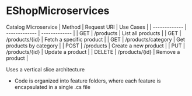 # EShopMicroservices

Catalog Microservice
| Method  | Request URI | Use Cases |
| ------------- | ------------- | ------------- |
| GET  | /products  | List all products |
| GET  | /products/{id}  | Fetch a specific product |
| GET  | /products/category  | Get products by category |
| POST | /products | Create a new product |
| PUT | /products/{id} | Update a product |
| DELETE | /products/{id} | Remove a product |

Uses a vertical slice architecture
- Code is organized into feature folders, where each feature is encapsulated in a single .cs file
